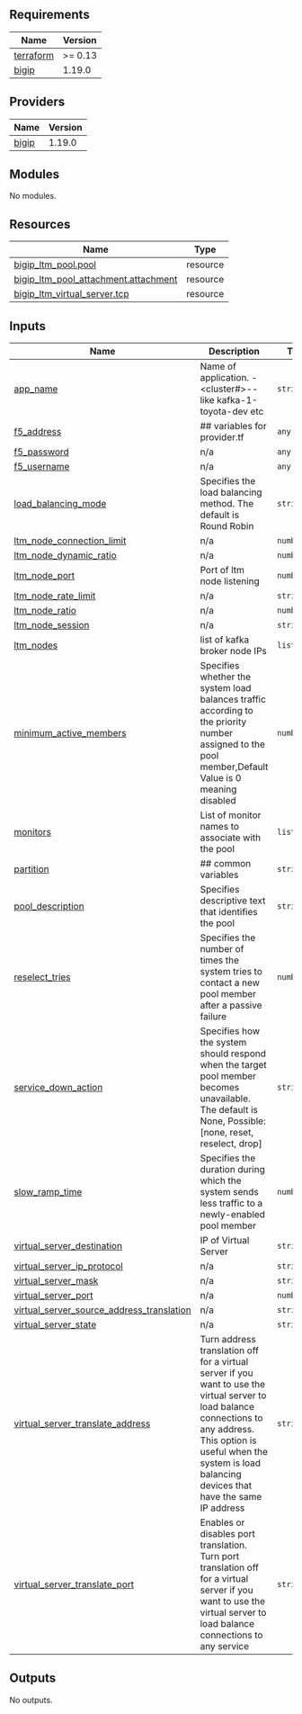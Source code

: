 <!-- BEGIN_TF_DOCS -->
## Requirements

| Name | Version |
|------|---------|
| <a name="requirement_terraform"></a> [terraform](#requirement\_terraform) | >= 0.13 |
| <a name="requirement_bigip"></a> [bigip](#requirement\_bigip) | 1.19.0 |

## Providers

| Name | Version |
|------|---------|
| <a name="provider_bigip"></a> [bigip](#provider\_bigip) | 1.19.0 |

## Modules

No modules.

## Resources

| Name | Type |
|------|------|
| [bigip_ltm_pool.pool](https://registry.terraform.io/providers/F5Networks/bigip/1.19.0/docs/resources/ltm_pool) | resource |
| [bigip_ltm_pool_attachment.attachment](https://registry.terraform.io/providers/F5Networks/bigip/1.19.0/docs/resources/ltm_pool_attachment) | resource |
| [bigip_ltm_virtual_server.tcp](https://registry.terraform.io/providers/F5Networks/bigip/1.19.0/docs/resources/ltm_virtual_server) | resource |

## Inputs

| Name | Description | Type | Default | Required |
|------|-------------|------|---------|:--------:|
| <a name="input_app_name"></a> [app\_name](#input\_app\_name) | Name of application. <app>-<cluster#>-<project>-<env>  like kafka-1-toyota-dev etc | `string` | n/a | yes |
| <a name="input_f5_address"></a> [f5\_address](#input\_f5\_address) | ## variables for provider.tf | `any` | n/a | yes |
| <a name="input_f5_password"></a> [f5\_password](#input\_f5\_password) | n/a | `any` | n/a | yes |
| <a name="input_f5_username"></a> [f5\_username](#input\_f5\_username) | n/a | `any` | n/a | yes |
| <a name="input_load_balancing_mode"></a> [load\_balancing\_mode](#input\_load\_balancing\_mode) | Specifies the load balancing method. The default is Round Robin | `string` | `"round-robin"` | no |
| <a name="input_ltm_node_connection_limit"></a> [ltm\_node\_connection\_limit](#input\_ltm\_node\_connection\_limit) | n/a | `number` | `0` | no |
| <a name="input_ltm_node_dynamic_ratio"></a> [ltm\_node\_dynamic\_ratio](#input\_ltm\_node\_dynamic\_ratio) | n/a | `number` | `1` | no |
| <a name="input_ltm_node_port"></a> [ltm\_node\_port](#input\_ltm\_node\_port) | Port of ltm node listening | `number` | `9092` | no |
| <a name="input_ltm_node_rate_limit"></a> [ltm\_node\_rate\_limit](#input\_ltm\_node\_rate\_limit) | n/a | `string` | `"disabled"` | no |
| <a name="input_ltm_node_ratio"></a> [ltm\_node\_ratio](#input\_ltm\_node\_ratio) | n/a | `number` | `1` | no |
| <a name="input_ltm_node_session"></a> [ltm\_node\_session](#input\_ltm\_node\_session) | n/a | `string` | `"user-enabled"` | no |
| <a name="input_ltm_nodes"></a> [ltm\_nodes](#input\_ltm\_nodes) | list of kafka broker node IPs | `list(any)` | n/a | yes |
| <a name="input_minimum_active_members"></a> [minimum\_active\_members](#input\_minimum\_active\_members) | Specifies whether the system load balances traffic according to the priority number assigned to the pool member,Default Value is 0 meaning disabled | `number` | `2` | no |
| <a name="input_monitors"></a> [monitors](#input\_monitors) | List of monitor names to associate with the pool | `list(any)` | <pre>[<br>  "/Common/tcp_half_open"<br>]</pre> | no |
| <a name="input_partition"></a> [partition](#input\_partition) | ## common variables | `string` | `"/Common"` | no |
| <a name="input_pool_description"></a> [pool\_description](#input\_pool\_description) | Specifies descriptive text that identifies the pool | `string` | `""` | no |
| <a name="input_reselect_tries"></a> [reselect\_tries](#input\_reselect\_tries) | Specifies the number of times the system tries to contact a new pool member after a passive failure | `number` | `0` | no |
| <a name="input_service_down_action"></a> [service\_down\_action](#input\_service\_down\_action) | Specifies how the system should respond when the target pool member becomes unavailable. The default is None, Possible: [none, reset, reselect, drop] | `string` | `"none"` | no |
| <a name="input_slow_ramp_time"></a> [slow\_ramp\_time](#input\_slow\_ramp\_time) | Specifies the duration during which the system sends less traffic to a newly-enabled pool member | `number` | `10` | no |
| <a name="input_virtual_server_destination"></a> [virtual\_server\_destination](#input\_virtual\_server\_destination) | IP of Virtual Server | `string` | n/a | yes |
| <a name="input_virtual_server_ip_protocol"></a> [virtual\_server\_ip\_protocol](#input\_virtual\_server\_ip\_protocol) | n/a | `string` | `"tcp"` | no |
| <a name="input_virtual_server_mask"></a> [virtual\_server\_mask](#input\_virtual\_server\_mask) | n/a | `string` | `"255.255.255.255"` | no |
| <a name="input_virtual_server_port"></a> [virtual\_server\_port](#input\_virtual\_server\_port) | n/a | `number` | `9092` | no |
| <a name="input_virtual_server_source_address_translation"></a> [virtual\_server\_source\_address\_translation](#input\_virtual\_server\_source\_address\_translation) | n/a | `string` | `"automap"` | no |
| <a name="input_virtual_server_state"></a> [virtual\_server\_state](#input\_virtual\_server\_state) | n/a | `string` | `"enabled"` | no |
| <a name="input_virtual_server_translate_address"></a> [virtual\_server\_translate\_address](#input\_virtual\_server\_translate\_address) | Turn address translation off for a virtual server if you want to use the virtual server to load balance connections to any address. This option is useful when the system is load balancing devices that have the same IP address | `string` | `"enabled"` | no |
| <a name="input_virtual_server_translate_port"></a> [virtual\_server\_translate\_port](#input\_virtual\_server\_translate\_port) | Enables or disables port translation. Turn port translation off for a virtual server if you want to use the virtual server to load balance connections to any service | `string` | `"enabled"` | no |

## Outputs

No outputs.
<!-- END_TF_DOCS -->